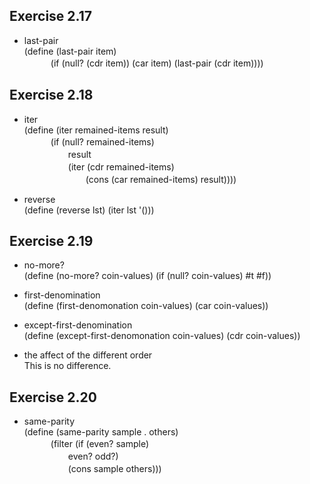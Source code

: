 ## Exercise 2.17
- last-pair  
(define (last-pair item)  
　　　(if (null? (cdr item)) (car item) (last-pair (cdr item))))  

## Exercise 2.18
- iter   
(define (iter remained-items result)  
　　　(if (null? remained-items)  
　　　　　result  
　　　　　(iter (cdr remained-items)  
　　　　　　　(cons (car remained-items) result))))  

- reverse  
(define (reverse lst) (iter lst '()))

## Exercise 2.19
- no-more?  
(define (no-more? coin-values) (if (null? coin-values) #t #f))

- first-denomination  
(define (first-denomonation coin-values) (car coin-values))  

- except-first-denomination  
(define (except-first-denomonation coin-values) (cdr coin-values))  

- the affect of the different order  
This is no difference.  

## Exercise 2.20
- same-parity  
(define (same-parity sample . others)  
　　　(filter (if (even? sample)  
　　　　　even? odd?)  
　　　　　(cons sample others)))  
